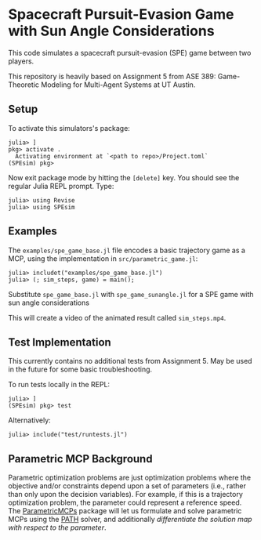 # Spacecraft Pursuit-Evasion Game with Sun Angle Considerations
This code simulates a spacecraft pursuit-evasion (SPE) game between two players.

This repository is heavily based on Assignment 5 from ASE 389: Game-Theoretic Modeling for Multi-Agent Systems at UT Austin.


## Setup
To activate this simulators's package:
```console
julia> ]
pkg> activate .
  Activating environment at `<path to repo>/Project.toml`
(SPEsim) pkg>
```
Now exit package mode by hitting the `[delete]` key. You should see the regular Julia REPL prompt. Type:
```console
julia> using Revise
julia> using SPEsim
```


## Examples
The `examples/spe_game_base.jl` file encodes a basic trajectory game as a MCP, using the implementation in `src/parametric_game.jl`:

```console
julia> includet("examples/spe_game_base.jl")
julia> (; sim_steps, game) = main();
```

Substitute `spe_game_base.jl` with `spe_game_sunangle.jl` for a SPE game with sun angle considerations

This will create a video of the animated result called `sim_steps.mp4`.


## Test Implementation
This currently contains no additional tests from Assignment 5. May be used in the future for some basic troubleshooting.

To run tests locally in the REPL:
```console
julia> ]
(SPEsim) pkg> test
```

Alternatively:
```console
julia> include("test/runtests.jl")
```


## Parametric MCP Background
Parametric optimization problems are just optimization problems where the objective and/or constraints depend upon a set of parameters (i.e., rather than only upon the decision variables). For example, if this is a trajectory optimization problem, the parameter could represent a reference speed. The [ParametricMCPs](https://github.com/lassepe/ParametricMCPs.jl) package will let us formulate and solve parametric MCPs using the [PATH](https://pages.cs.wisc.edu/~ferris/path.html) solver, and additionally _differentiate the solution map with respect to the parameter_.